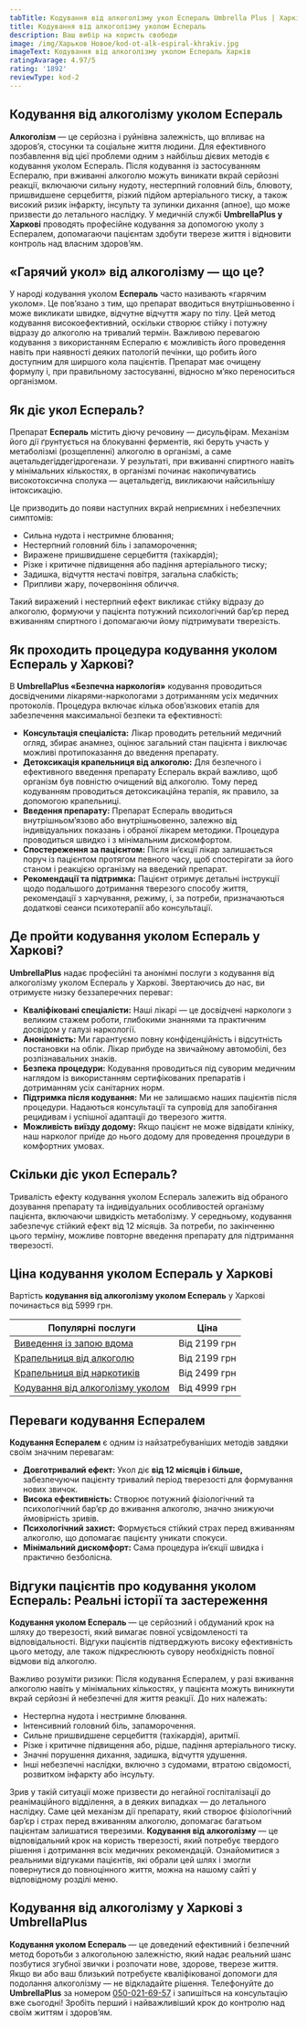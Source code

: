 ```yaml
---
tabTitle: Кодування від алкоголізму укол Еспераль Umbrella Plus | Харків | Від 5999 грн
title: Кодування від алкоголізму уколом Еспераль
description: Ваш вибір на користь свободи
image: /img/Харьков Новое/kod-ot-alk-espiral-khrakiv.jpg
imageText: Кодування від алкоголізму уколом Еспераль Харків
ratingAvarage: 4.97/5
rating: '1892'
reviewType: kod-2
---
```


## Кодування від алкоголізму уколом Еспераль

**Алкоголізм** — це серйозна і руйнівна залежність, що впливає на здоров’я, стосунки та соціальне життя людини. Для ефективного позбавлення від цієї проблеми одним з найбільш дієвих методів є кодування уколом Еспераль. Після кодування із застосуванням Еспералю, при вживанні алкоголю можуть виникати вкрай серйозні реакції, включаючи сильну нудоту, нестерпний головний біль, блювоту, пришвидшене серцебиття, різкий підйом артеріального тиску, а також високий ризик інфаркту, інсульту та зупинки дихання (апное), що може призвести до летального наслідку. У медичній службі **UmbrellaPlus у Харкові** проводять професійне кодування за допомогою уколу з Еспералем, допомагаючи пацієнтам здобути тверезе життя і відновити контроль над власним здоров’ям.

## «Гарячий укол» від алкоголізму — що це?

У народі кодування уколом **Еспераль** часто називають «гарячим уколом». Це пов’язано з тим, що препарат вводиться внутрішньовенно і може викликати швидке, відчутне відчуття жару по тілу. Цей метод кодування високоефективний, оскільки створює стійку і потужну відразу до алкоголю на тривалий термін. Важливою перевагою кодування з використанням Еспералю є можливість його проведення навіть при наявності деяких патологій печінки, що робить його доступним для ширшого кола пацієнтів. Препарат має очищену формулу і, при правильному застосуванні, відносно м’яко переноситься організмом.

## Як діє укол Еспераль?

Препарат **Еспераль** містить діючу речовину — дисульфірам. Механізм його дії ґрунтується на блокуванні ферментів, які беруть участь у метаболізмі (розщепленні) алкоголю в організмі, а саме ацетальдегіддегідрогенази. У результаті, при вживанні спиртного навіть у мінімальних кількостях, в організмі починає накопичуватись високотоксична сполука — ацетальдегід, викликаючи найсильнішу інтоксикацію.

Це призводить до появи наступних вкрай неприємних і небезпечних симптомів:

* Сильна нудота і нестримне блювання;
* Нестерпний головний біль і запаморочення;
* Виражене пришвидшене серцебиття (тахікардія);
* Різке і критичне підвищення або падіння артеріального тиску;
* Задишка, відчуття нестачі повітря, загальна слабкість;
* Припливи жару, почервоніння обличчя.

Такий виражений і нестерпний ефект викликає стійку відразу до алкоголю, формуючи у пацієнта потужний психологічний бар’єр перед вживанням спиртного і допомагаючи йому підтримувати тверезість.

## Як проходить процедура кодування уколом Еспераль у Харкові?

В **UmbrellaPlus «Безпечна наркологія»** кодування проводиться досвідченими лікарями-наркологами з дотриманням усіх медичних протоколів. Процедура включає кілька обов’язкових етапів для забезпечення максимальної безпеки та ефективності:

* **Консультація спеціаліста:** Лікар проводить ретельний медичний огляд, збирає анамнез, оцінює загальний стан пацієнта і виключає можливі протипоказання до введення препарату.
* **Детоксикація крапельниця від алкоголю:** Для безпечного і ефективного введення препарату Еспераль вкрай важливо, щоб організм був повністю очищений від алкоголю. Тому перед кодуванням проводиться детоксикаційна терапія, як правило, за допомогою крапельниці.
* **Введення препарату:** Препарат Еспераль вводиться внутрішньом’язово або внутрішньовенно, залежно від індивідуальних показань і обраної лікарем методики. Процедура проводиться швидко і з мінімальним дискомфортом.
* **Спостереження за пацієнтом:** Після ін’єкції лікар залишається поруч із пацієнтом протягом певного часу, щоб спостерігати за його станом і реакцією організму на введений препарат.
* **Рекомендації та підтримка:** Пацієнт отримує детальні інструкції щодо подальшого дотримання тверезого способу життя, рекомендації з харчування, режиму, і, за потреби, призначаються додаткові сеанси психотерапії або консультації.

## Де пройти кодування уколом Еспераль у Харкові?

**UmbrellaPlus** надає професійні та анонімні послуги з кодування від алкоголізму уколом Еспераль у Харкові. Звертаючись до нас, ви отримуєте низку беззаперечних переваг:

* **Кваліфіковані спеціалісти:** Наші лікарі — це досвідчені наркологи з великим стажем роботи, глибокими знаннями та практичним досвідом у галузі наркології.
* **Анонімність:** Ми гарантуємо повну конфіденційність і відсутність постановки на облік. Лікар прибуде на звичайному автомобілі, без розпізнавальних знаків.
* **Безпека процедури:** Кодування проводиться під суворим медичним наглядом із використанням сертифікованих препаратів і дотриманням усіх санітарних норм.
* **Підтримка після кодування:** Ми не залишаємо наших пацієнтів після процедури. Надаються консультації та супровід для запобігання рецидивам і успішної адаптації до тверезого життя.
* **Можливість виїзду додому:** Якщо пацієнт не може відвідати клініку, наш нарколог приїде до нього додому для проведення процедури в комфортних умовах.

## Скільки діє укол Еспераль?

Тривалість ефекту кодування уколом Еспераль залежить від обраного дозування препарату та індивідуальних особливостей організму пацієнта, включаючи швидкість метаболізму. У середньому, кодування забезпечує стійкий ефект від 12 місяців. За потреби, по закінченню цього терміну, можливе повторне введення препарату для підтримання тверезості.

## Ціна кодування уколом Еспераль у Харкові

Вартість **кодування від алкоголізму уколом Еспераль** у Харкові починається від 5999 грн.

| Популярні послуги                                                                                              | Ціна         |
| -------------------------------------------------------------------------------------------------------------- | ------------ |
| [Виведення із запою вдома](https://umbrella-plus.com.ua/uk/kharkiv/vivod-iz-zapoia-na-domy-kharkiv-ua/)        | Від 2199 грн |
| [Крапельниця від алкоголю](https://umbrella-plus.com.ua/uk/kharkiv/kapelnica_ot_alkogola_na_domy_kharkiv_ua/)  | Від 2199 грн |
| [Крапельниця від наркотиків](https://umbrella-plus.com.ua/uk/kharkiv/kap-ot-nark-ua/)                          | Від 2499 грн |
| [Кодування від алкоголізму уколом](https://umbrella-plus.com.ua/uk/kharkiv/kodirovka-ot-alkogolia-kharkiv-ua/) | Від 4999 грн |

## Переваги кодування Еспералем

**Кодування Еспералем** є одним із найзатребуваніших методів завдяки своїм значним перевагам:

* **Довготривалий ефект:** Укол діє **від 12 місяців і більше,** забезпечуючи пацієнту тривалий період тверезості для формування нових звичок.
* **Висока ефективність:** Створює потужний фізіологічний та психологічний бар’єр до вживання алкоголю, значно знижуючи ймовірність зривів.
* **Психологічний захист:** Формується стійкий страх перед вживанням алкоголю, що допомагає пацієнту уникати спокуси.
* **Мінімальний дискомфорт:** Сама процедура ін’єкції швидка і практично безболісна.

## Відгуки пацієнтів про кодування уколом Еспераль: Реальні історії та застереження

**Кодування уколом Еспераль** — це серйозний і обдуманий крок на шляху до тверезості, який вимагає повної усвідомленості та відповідальності. Відгуки пацієнтів підтверджують високу ефективність цього методу, але також підкреслюють сувору необхідність повної відмови від алкоголю.

Важливо розуміти ризики: Після кодування Еспералем, у разі вживання алкоголю навіть у мінімальних кількостях, у пацієнта можуть виникнути вкрай серйозні й небезпечні для життя реакції. До них належать:

* Нестерпна нудота і нестримне блювання.
* Інтенсивний головний біль, запаморочення.
* Сильне пришвидшене серцебиття (тахікардія), аритмії.
* Різке і критичне підвищення або, рідше, падіння артеріального тиску.
* Значні порушення дихання, задишка, відчуття удушення.
* Інші небезпечні наслідки, включно з судомами, втратою свідомості, розвитком інфаркту або інсульту.

Зрив у такій ситуації може призвести до негайної госпіталізації до реанімаційного відділення, а в деяких випадках — до летального наслідку. Саме цей механізм дії препарату, який створює фізіологічний бар’єр і страх перед вживанням алкоголю, допомагає багатьом пацієнтам залишатися тверезими. **Кодування від алкоголізму** — це відповідальний крок на користь тверезості, який потребує твердого рішення і дотримання всіх медичних рекомендацій. Ознайомитися з реальними відгуками пацієнтів, які обрали цей шлях і змогли повернутися до повноцінного життя, можна на нашому сайті у відповідному розділі меню.

## Кодування від алкоголізму у Харкові з UmbrellaPlus

**Кодування уколом Еспераль** — це доведений ефективний і безпечний метод боротьби з алкогольною залежністю, який надає реальний шанс позбутися згубної звички і розпочати нове, здорове, тверезе життя. Якщо ви або ваш близький потребуєте кваліфікованої допомоги для подолання алкоголізму — не відкладайте рішення. Телефонуйте до **UmbrellaPlus** за номером [050-021-69-57](tel:0500216957) і запишіться на консультацію вже сьогодні! Зробіть перший і найважливіший крок до контролю над своїм життям і здоров’ям.
